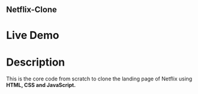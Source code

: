 ## Netflix-Clone

# Live Demo

# Description
This is the core code from scratch to clone the landing page of Netflix using **HTML, CSS and JavaScript.**
